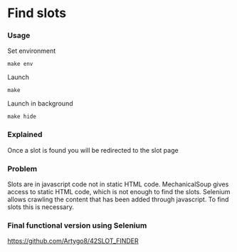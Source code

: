 # Find slots

### Usage

  Set environment

  ```
  make env
  ```

  Launch

  ```
  make
  ```
  Launch in background

  ```
  make hide
  ```

### Explained

Once a slot is found you will be redirected to the slot page

### Problem

Slots are in javascript code not in static HTML code. MechanicalSoup gives access to static HTML code, which is not enough to find the slots. Selenium allows crawling the content that has been added through javascript. To find slots this is necessary.

### Final functional version using Selenium
https://github.com/Artygo8/42SLOT_FINDER
